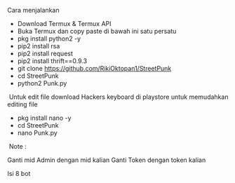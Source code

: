 
Cara menjalankan 

- Download Termux & Termux API 
- Buka Termux dan copy paste di bawah ini satu persatu
- pkg install python2 -y
- pip2 install rsa
- pip2 install request
- pip2 install thrift==0.9.3
- git clone https://github.com/RikiOktopan1/StreetPunk
- cd StreetPunk
- python2 Punk.py

 Untuk edit file download Hackers keyboard di playstore untuk memudahkan editing file
 
 - pkg install nano -y
 - cd StreetPunk
 - nano Punk.py
 
 
 Note :
 
 Ganti mid Admin dengan mid kalian
 Ganti Token dengan token kalian
 
 Isi 8 bot
